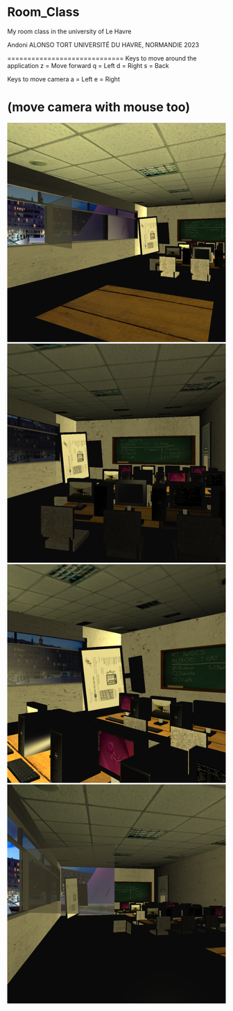 # Room_Class
My room class in the university of Le Havre

Andoni ALONSO TORT
UNIVERSITÉ DU HAVRE, NORMANDIE
2023

=============================
Keys to move around the application
z = Move forward
q = Left
d = Right
s = Back

Keys to move camera
a = Left
e = Right

(move camera with mouse too)
=============================

![1](imagesProject/1.png)
![2](imagesProject/2.png)
![3](imagesProject/3.png)
![4](imagesProject/4.png)